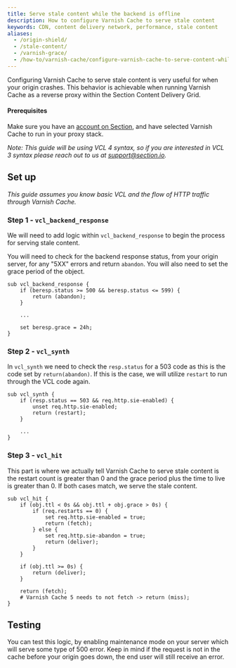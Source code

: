 ```yaml
---
title: Serve stale content while the backend is offline
description: How to configure Varnish Cache to serve stale content
keywords: CDN, content delivery network, performance, stale content
aliases:
  - /origin-shield/
  - /stale-content/
  - /varnish-grace/
  - /how-to/varnish-cache/configure-varnish-cache-to-serve-content-while-the-backend-is-offline/
---
```


Configuring Varnish Cache to serve stale content is very useful for when your origin crashes. This behavior is achievable when running Varnish Cache as a reverse proxy within the Section Content Delivery Grid.

#### Prerequisites

Make sure you have an [account on Section](https://www.section.io/sign-up/), and have selected Varnish Cache to run in your proxy stack.

_Note: This guide will be using VCL 4 syntax, so if you are interested in VCL 3 syntax please reach out to us at support@section.io._

## Set up

_This guide assumes you know basic VCL and the flow of HTTP traffic through Varnish Cache._

### Step 1 - `vcl_backend_response`

We will need to add logic within `vcl_backend_response` to begin the process for serving stale content.

You will need to check for the backend response status, from your origin server, for any "5XX" errors and return `abandon`. You will also need to set the grace period of the object.

    sub vcl_backend_response {
        if (beresp.status >= 500 && beresp.status <= 599) {
            return (abandon);
        }

        ...

        set beresp.grace = 24h;
    }

### Step 2 - `vcl_synth`

In `vcl_synth` we need to check the `resp.status` for a 503 code as this is the code set by `return(abandon)`. If this is the case, we will utilize `restart` to run through the VCL code again.

    sub vcl_synth {
        if (resp.status == 503 && req.http.sie-enabled) {
            unset req.http.sie-enabled;
            return (restart);
        }

        ...
    }

### Step 3 - `vcl_hit`

This part is where we actually tell Varnish Cache to serve stale content is the restart count is greater than 0 and the grace period plus the time to live is greater than 0. If both cases match, we serve the stale content.

    sub vcl_hit {
        if (obj.ttl < 0s && obj.ttl + obj.grace > 0s) {
            if (req.restarts == 0) {
                set req.http.sie-enabled = true;
                return (fetch);
            } else {
                set req.http.sie-abandon = true;
                return (deliver);
            }
        }

        if (obj.ttl >= 0s) {
            return (deliver);
        }

        return (fetch);
        # Varnish Cache 5 needs to not fetch -> return (miss);
    }

## Testing

You can test this logic, by enabling maintenance mode on your server which will serve some type of 500 error. Keep in mind if the request is not in the cache before your origin goes down, the end user will still receive an error.
